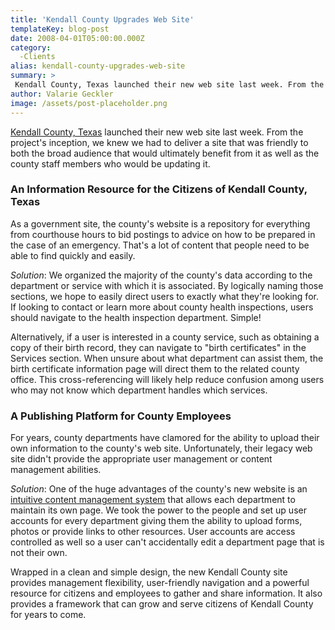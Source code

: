```yaml
---
title: 'Kendall County Upgrades Web Site'
templateKey: blog-post
date: 2008-04-01T05:00:00.000Z
category: 
  -Clients
alias: kendall-county-upgrades-web-site
summary: > 
 Kendall County, Texas launched their new web site last week. From the project's inception, we knew we had to deliver a site that was friendly to both the broad audience that would ultimately benefit from it as well as the county staff members who would be updating it. 
author: Valarie Geckler
image: /assets/post-placeholder.png
---
```


[Kendall County, Texas](http://co.kendall.tx.us/) launched their new web site last week. From the project's inception, we knew we had to deliver a site that was friendly to both the broad audience that would ultimately benefit from it as well as the county staff members who would be updating it.

### An Information Resource for the Citizens of Kendall County, Texas  

As a government site, the county's website is a repository for everything from courthouse hours to bid postings to advice on how to be prepared in the case of an emergency. That's a lot of content that people need to be able to find quickly and easily.

_Solution_: We organized the majority of the county's data according to the department or service with which it is associated. By logically naming those sections, we hope to easily direct users to exactly what they're looking for. If looking to contact or learn more about county health inspections, users should navigate to the health inspection department. Simple!

Alternatively, if a user is interested in a county service, such as obtaining a copy of their birth record, they can navigate to "birth certificates" in the Services section. When unsure about what department can assist them, the birth certificate information page will direct them to the related county office. This cross-referencing will likely help reduce confusion among users who may not know which department handles which services.

### A Publishing Platform for County Employees  

For years, county departments have clamored for the ability to upload their own information to the county's web site. Unfortunately, their legacy web site didn't provide the appropriate user management or content management abilities.

_Solution_: One of the huge advantages of the county's new website is an [intuitive content management system](http://www.drupal.org/) that allows each department to maintain its own page. We took the power to the people and set up user accounts for every department giving them the ability to upload forms, photos or provide links to other resources. User accounts are access controlled as well so a user can't accidentally edit a department page that is not their own.

Wrapped in a clean and simple design, the new Kendall County site provides management flexibility, user-friendly navigation and a powerful resource for citizens and employees to gather and share information. It also provides a framework that can grow and serve citizens of Kendall County for years to come.